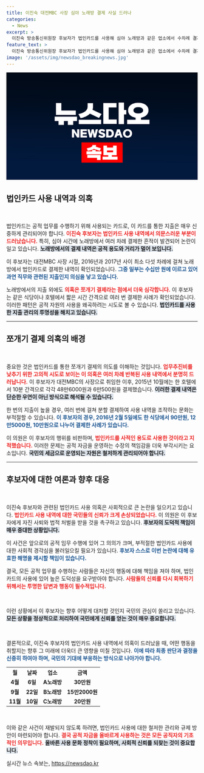 ```yaml
---
title: 이진숙 대전MBC 사장 심야 노래방 결제 사실 드러나
categories:
  - News
excerpt: >
  이진숙 방송통신위원장 후보자가 법인카드를 사용해 심야 노래방과 같은 업소에서 수차례 결제한 의혹이 제기됐다. 쪼개기 결제 의혹까지 덧붙여져, 그의 사퇴와 법적 책임 요구가 이어지고 있다. 클릭해서 진실을 확인해보세요!
feature_text: >
  이진숙 방송통신위원장 후보자가 법인카드를 사용해 심야 노래방과 같은 업소에서 수차례 결제한 의혹이 제기됐다. 쪼개기 결제 의혹까지 덧붙여져, 그의 사퇴와 법적 책임 요구가 이어지고 있다. 클릭해서 진실을 확인해보세요!
image: '/assets/img/newsdao_breakingnews.jpg'
---
```


<p><img src="/assets/img/newsdao_breakingnews.jpg" alt="koreaapp 속보" /></p>

<h2 data-ke-size="size26">법인카드 사용 내역과 의혹</h2>

<p data-ke-size="size16">&nbsp;</p>

<p>법인카드는 공적 업무를 수행하기 위해 사용되는 카드로, 이 카드를 통한 지출은 매우 신중하게 관리되어야 합니다. <b><span style="color: #ee2323;">이진숙 후보자는 법인카드 사용 내역에서 의문스러운 부분이 드러났습니다.</span></b> 특히, 심야 시간에 노래방에서 여러 차례 결제한 흔적이 발견되어 논란이 일고 있습니다. <b><span style="background-color: #21538527;">노래방에서의 결제 내역은 공적 용도와 거리가 멀어 보입니다.</span></b> </p>

<p>이 후보자는 대전MBC 사장 시절, 2016년과 2017년 사이 최소 다섯 차례에 걸쳐 노래방에서 법인카드로 결제한 내역이 확인되었습니다. <b><span style="color: #1a5490;">그중 일부는 수십만 원에 이르고 있어 과연 직무와 관련된 지출인지 의심을 낳고 있습니다.</span></b> </p>

<p>노래방에서의 지출 외에도 <b><span style="color: #ee2323;">의혹은 쪼개기 결제라는 점에서 더욱 심각합니다.</span></b> 이 후보자는 같은 식당이나 호텔에서 짧은 시간 간격으로 여러 번 결제한 사례가 확인되었습니다. 이러한 패턴은 공적 자원의 사용을 왜곡하려는 시도로 볼 수 있습니다. <b><span style="background-color: #21538527;">법인카드를 사용한 지출 관리의 투명성을 해치고 있습니다.</span></b> </p>

<hr>

<h2 data-ke-size="size26">쪼개기 결제 의혹의 배경</h2>

<p data-ke-size="size16">&nbsp;</p>

<p>중요한 것은 법인카드를 통한 쪼개기 결제의 의도를 이해하는 것입니다. <b><span style="color: #ee2323;">업무추진비를 낮추기 위한 고의적 시도로 보이는 이 의혹은 여러 차례 반복된 사용 내역에서 분명히 드러납니다.</span></b> 이 후보자가 대전MBC의 사장으로 취임한 이후, 2015년 10월에는 한 호텔에서 10분 간격으로 각각 48만6000원과 6만500원을 결제했습니다. <b><span style="background-color: #21538527;">이러한 결제 내역은 단순한 우연이 아닌 방식으로 해석될 수 있습니다.</span></b></p>

<p>한 번의 지출이 높을 경우, 여러 번에 걸쳐 분할 결제하여 사용 내역을 조작하는 문화는 부적절할 수 있습니다. <b><span style="color: #1a5490;">이 후보자의 경우, 2016년 2월 5일에도 한 식당에서 90만원, 12만5000원, 10만원으로 나누어 결제한 사례가 있습니다.</span></b> </p>

<p>이 의원은 이 후보자의 행위를 비판하며, <b><span style="color: #ee2323;">법인카드를 사적인 용도로 사용한 것이라고 지적했습니다.</span></b> 이러한 문제는 공적 자금을 운영하는 수장의 책임감을 더욱 부각시키는 요소입니다. <b><span style="background-color: #21538527;">국민의 세금으로 운영되는 자원은 철저하게 관리되어야 합니다.</span></b></p>

<hr>

<h2 data-ke-size="size26">후보자에 대한 여론과 향후 대응</h2>

<p data-ke-size="size16">&nbsp;</p>

<p>이진숙 후보자와 관련된 법인카드 사용 의혹은 사회적으로 큰 논란을 일으키고 있습니다. <b><span style="color: #ee2323;">법인카드 사용 내역에 대한 국민들의 신뢰가 크게 손상되었습니다.</span></b> 이 의원은 이 후보자에게 자진 사퇴와 법적 처벌을 받을 것을 촉구하고 있습니다. <b><span style="background-color: #21538527;">후보자의 도덕적 책임이 매우 중대한 상황입니다.</span></b></p>

<p>이 사건은 앞으로의 공적 임무 수행에 있어 그 의의가 크며, 부적절한 법인카드 사용에 대한 사회적 경각심을 불러일으킬 필요가 있습니다. <b><span style="color: #1a5490;">후보자 스스로 이번 논란에 대해 유효한 해명을 제시할 책임이 있습니다.</span></b> </p>

<p>결국, 모든 공적 업무를 수행하는 사람들은 자신의 행동에 대해 책임을 져야 하며, 법인카드의 사용에 있어 높은 도덕성을 요구받아야 합니다. <b><span style="color: #ee2323;">사람들의 신뢰를 다시 회복하기 위해서는 투명한 답변과 행동이 필수적입니다.</span></b></p>

<p data-ke-size="size16">&nbsp;</p> 

<p>이런 상황에서 이 후보자는 향후 어떻게 대처할 것인지 국민의 관심이 쏠리고 있습니다. <b><span style="background-color: #21538527;">모든 상황을 정상적으로 처리하여 국민에게 신뢰를 얻는 것이 매우 중요합니다.</span></b> </p>

<p data-ke-size="size16">&nbsp;</p> 

<p>결론적으로, 이진숙 후보자의 법인카드 사용 내역에서 의혹이 드러났을 때, 어떤 행동을 취할지는 향후 그 미래에 더욱더 큰 영향을 미칠 것입니다. <b><span style="color: #1a5490;">이에 따라 최종 판단과 결정을 신중히 하여야 하며, 국민의 기대에 부응하는 방식으로 나아가야 합니다.</span></b> </p>

<table style="width: 100%; border-collapse: collapse;">
  <tr>
    <th style="text-align: center;">월</th>
    <th style="text-align: center;">날짜</th>
    <th style="text-align: center;">업소</th>
    <th style="text-align: center;">금액</th>
  </tr>
  <tr>
    <td style="text-align: center; height: 17px;"><b>4월</b></td>
    <td style="text-align: center; height: 17px;"><b>6일</b></td>
    <td style="text-align: center; height: 17px;"><b>A노래방</b></td>
    <td style="text-align: center; height: 17px;"><b>30만원</b></td>
  </tr>
  <tr>
    <td style="text-align: center; height: 17px;"><b>9월</b></td>
    <td style="text-align: center; height: 17px;"><b>22일</b></td>
    <td style="text-align: center; height: 17px;"><b>B노래방</b></td>
    <td style="text-align: center; height: 17px;"><b>15만2000원</b></td>
  </tr>
  <tr>
    <td style="text-align: center; height: 17px;"><b>11월</b></td>
    <td style="text-align: center; height: 17px;"><b>10일</b></td>
    <td style="text-align: center; height: 17px;"><b>C노래방</b></td>
    <td style="text-align: center; height: 17px;"><b>20만원</b></td>
  </tr>
</table>

<p data-ke-size="size16">&nbsp;</p> 

<p>이와 같은 사건이 재발되지 않도록 하려면, 법인카드 사용에 대한 철저한 관리와 규제 방안이 마련되어야 합니다. <b><span style="color: #ee2323;">결국 공적 자금을 올바르게 사용하는 것은 모든 공직자의 기초적인 의무입니다.</span></b> <b><span style="background-color: #21538527;">올바른 사용 문화 정착이 필요하며, 사회적 신뢰를 되찾는 것이 중요합니다.</span></b></p>
실시간 뉴스 속보는, <a href="https://newsdao.kr" rel="dofollow">https://newsdao.kr</a>


